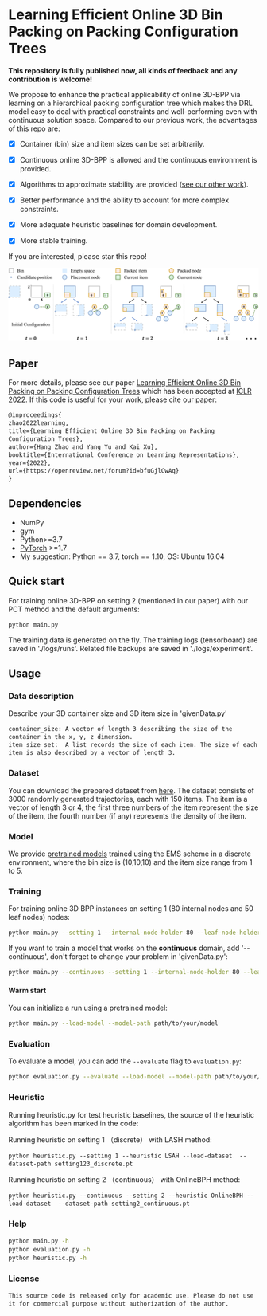 # Learning Efficient Online 3D Bin Packing on Packing Configuration Trees 

**This repository is fully published now, all kinds of feedback and any contribution is welcome!** 

We propose to enhance the practical applicability of online 3D-BPP via learning on a hierarchical packing configuration tree which makes the DRL model easy to deal with practical constraints and well-performing even with continuous solution space.
 Compared to our previous work, the advantages of this repo are:
- [x] Container (bin) size and item sizes can be set arbitrarily.
- [x] Continuous online 3D-BPP is allowed and the continuous environment is provided.
- [x] Algorithms to approximate stability are provided ([see our other work](https://arxiv.org/abs/2108.13680v2)). 
- [x] Better performance and the ability to account for more complex constraints.
- [x] More adequate heuristic baselines for domain development.
- [x] More stable training.


If you are interested, please star this repo!

![PCT](images/packingtree2D.png)

## Paper
For more details, please see our paper [Learning Efficient Online 3D Bin Packing on Packing Configuration Trees](https://openreview.net/forum?id=bfuGjlCwAq) which has been accepted at [ICLR 2022](https://iclr.cc/Conferences/2022). If this code is useful for your work, please cite our paper:

```
@inproceedings{
zhao2022learning,
title={Learning Efficient Online 3D Bin Packing on Packing Configuration Trees},
author={Hang Zhao and Yang Yu and Kai Xu},
booktitle={International Conference on Learning Representations},
year={2022},
url={https://openreview.net/forum?id=bfuGjlCwAq}
}
``` 


## Dependencies
* NumPy
* gym
* Python>=3.7
* [PyTorch](http://pytorch.org/) >=1.7
* My suggestion: Python == 3.7, torch == 1.10, OS: Ubuntu 16.04
## Quick start

For training online 3D-BPP on setting 2 (mentioned in our paper) with our PCT method and the default arguments:
```bash
python main.py 
```
The training data is generated on the fly. The training logs (tensorboard) are saved in './logs/runs'. Related file backups are saved in './logs/experiment'.

## Usage

### Data description

Describe your 3D container size and 3D item size in 'givenData.py'
```
container_size: A vector of length 3 describing the size of the container in the x, y, z dimension.
item_size_set:  A list records the size of each item. The size of each item is also described by a vector of length 3.
```
### Dataset
You can download the prepared dataset from [here](https://drive.google.com/drive/folders/1QLaLLnpVySt_nNv0c6YetriHh0Ni-yXY?usp=sharing).
The dataset consists of 3000 randomly generated trajectories, each with 150 items. The item is a vector of length 3 or 4, the first three numbers of the item represent the size of the item, the fourth number (if any) represents the density of the item.

### Model
We provide [pretrained models](https://drive.google.com/drive/folders/14PC3aVGiYZU5AaGdNM9YOVdp8pPiZ3fe?usp=sharing) trained using the EMS scheme in a discrete environment, where the bin size is (10,10,10) and the item size range from 1 to 5.

### Training

For training online 3D BPP instances on setting 1 (80 internal nodes and 50 leaf nodes) nodes:
```bash
python main.py --setting 1 --internal-node-holder 80 --leaf-node-holder 50
```
If you want to train a model that works on the **continuous** domain, add '--continuous', don't forget to change your problem in 'givenData.py':
```bash
python main.py --continuous --setting 1 --internal-node-holder 80 --leaf-node-holder 50
```
#### Warm start
You can initialize a run using a pretrained model:
```bash
python main.py --load-model --model-path path/to/your/model
```

### Evaluation
To evaluate a model, you can add the `--evaluate` flag to `evaluation.py`:
```bash
python evaluation.py --evaluate --load-model --model-path path/to/your/model --load-dataset --dataset-path path/to/your/dataset
```
### Heuristic
Running heuristic.py for test heuristic baselines, the source of the heuristic algorithm has been marked in the code:

Running heuristic on setting 1 （discrete） with LASH method:
```
python heuristic.py --setting 1 --heuristic LSAH --load-dataset  --dataset-path setting123_discrete.pt
```

Running heuristic on setting 2 （continuous） with OnlineBPH method:
```
python heuristic.py --continuous --setting 2 --heuristic OnlineBPH --load-dataset  --dataset-path setting2_continuous.pt
```

### Help
```bash
python main.py -h
python evaluation.py -h
python heuristic.py -h
```

### License
```
This source code is released only for academic use. Please do not use it for commercial purpose without authorization of the author.
```
